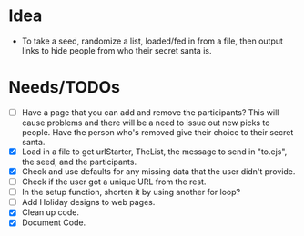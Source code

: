# Idea
- To take a seed, randomize a list, loaded/fed in from a file, then output links to hide people from who their secret santa is.

# Needs/TODOs
- [ ] Have a page that you can add and remove the participants? 
     This will cause problems and there will be a need to issue out new picks to people. 
     Have the person who's removed give their choice to their secret santa.
- [x] Load in a file to get urlStarter, TheList, the message to send in "to.ejs", the seed, and the participants.
- [x] Check and use defaults for any missing data that the user didn't provide.
- [ ] Check if the user got a unique URL from the rest.
- [ ] In the setup function, shorten it by using another for loop?
- [ ] Add Holiday designs to web pages.
- [x] Clean up code.
- [x] Document Code.